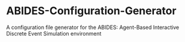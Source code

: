 # ABIDES-Configuration-Generator
A configuration file generator for the ABIDES: Agent-Based Interactive Discrete Event Simulation environment
